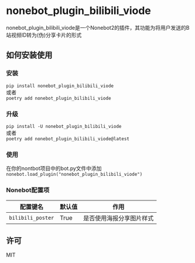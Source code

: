 # nonebot_plugin_bilibili_viode

nonebot_plugin_bilibili_viode是一个Nonebot2的插件，其功能为将用户发送的B站视频ID转为(伪)分享卡片的形式  

## 如何安装使用
### 安装
`pip install nonebot_plugin_bilibili_viode`  
或者  
`poetry add nonebot_plugin_bilibili_viode`  
### 升级  
`pip install -U nonebot_plugin_bilibili_viode`  
或者  
`poetry add nonebot_plugin_bilibili_viode@latest`  
### 使用
在你的nontbot项目中的bot.py文件中添加  
`nonebot.load_plugin("nonebot_plugin_bilibili_viode")`
### Nonebot配置项
|配置键名|默认值|作用|  
|-|-|-|  
|`bilibili_poster`|True|是否使用海报分享图片样式|  
## 许可
MIT
